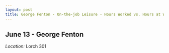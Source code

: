 ```yaml
---
layout: post
title: George Fenton - On-the-job Leisure - Hours Worked vs. Hours at Work (June 13)
---
```

## June 13 - George Fenton

*Location:* Lorch 301

